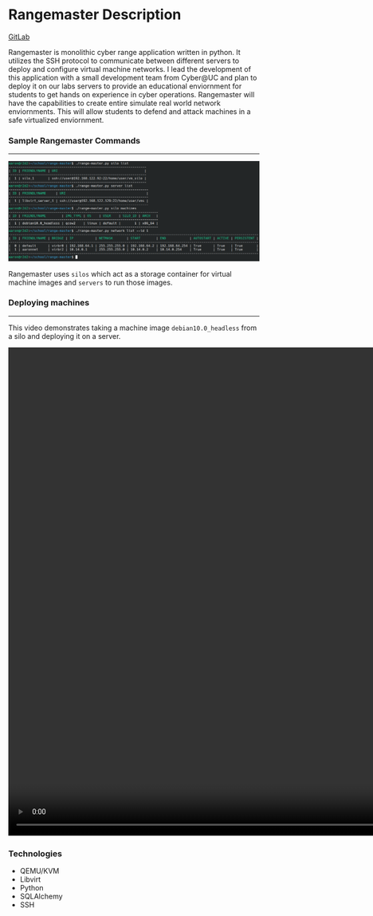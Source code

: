 # Rangemaster Description

<a href='https://gitlab.com/cyberatuc/range-master'>GitLab</a>

Rangemaster is monolithic cyber range application written in python. It utilizes the SSH protocol to communicate between different servers to deploy and configure virtual machine networks. I lead the development of this application with a small development team from Cyber@UC and plan to deploy it on our labs servers to provide an educational enviornment for students to get hands on experience in cyber operations. Rangemaster will have the capabilities to create entire simulate real world network enviornments. This will allow students to defend and attack machines in a safe virtualized enviornment. 
 
 ### Sample Rangemaster Commands
 ---
 
![Rangemaster commands](/images/range_master_demo.png "Rangemaster commands")
 
 Rangemaster uses `silos` which act as a storage container for virtual machine images and `servers` to run those images.  
 
 ### Deploying machines
 ---
 
 This video demonstrates taking a machine image `debian10.0_headless` from a silo and deploying it on a server.
 
 <video width='1032' height='980' autoplay>
   <source src="videos/range_master_demo_deploy.mp4" type="video/mp4">
   Your browser does not support the video tag.
 </video>

### Technologies
- QEMU/KVM
- Libvirt
- Python
- SQLAlchemy
- SSH
